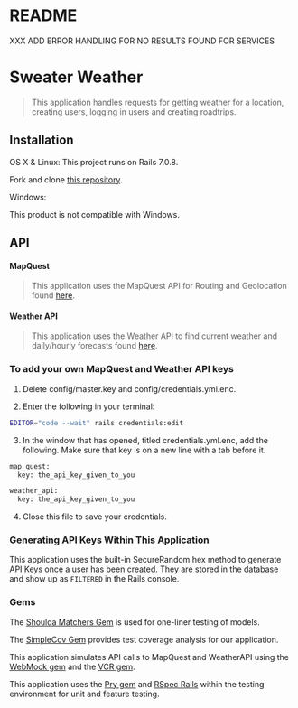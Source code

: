 # README

XXX ADD ERROR HANDLING FOR NO RESULTS FOUND FOR SERVICES

# Sweater Weather
> This application handles requests for getting weather for a location, creating users, logging in users and creating roadtrips.

## Installation

OS X & Linux:
This project runs on Rails 7.0.8.

Fork and clone [this repository](https://github.com/shawndcarpenter/sweater_weather).

Windows:

This product is not compatible with Windows.

## API
#### MapQuest
> This application uses the MapQuest API for Routing and Geolocation found [here](https://developer.mapquest.com/).

#### Weather API
> This application uses the Weather API to find current weather and daily/hourly forecasts found [here](https://www.weatherapi.com/).

### To add your own MapQuest and Weather API keys
1. Delete config/master.key and config/credentials.yml.enc.

2. Enter the following in your terminal:

```sh
EDITOR="code --wait" rails credentials:edit
```

3. In the window that has opened, titled credentials.yml.enc, add the following. Make sure that key is on a new line with a tab before it.

```sh
map_quest:
  key: the_api_key_given_to_you

weather_api:
  key: the_api_key_given_to_you
```

4. Close this file to save your credentials.

### Generating API Keys Within This Application
This application uses the built-in SecureRandom.hex method to generate API Keys once a user has been created. They are stored in the database and show up as `FILTERED` in the Rails console.

### Gems
The [Shoulda Matchers Gem](https://github.com/thoughtbot/shoulda-matchers) is used for one-liner testing of models.

The [SimpleCov Gem](https://github.com/simplecov-ruby/simplecov) provides test coverage analysis for our application.

This application simulates API calls to MapQuest and WeatherAPI using the [WebMock gem](https://github.com/bblimke/webmock) and the [VCR gem](https://github.com/vcr/vcr).

This application uses the [Pry gem](https://github.com/pry/pry) and [RSpec Rails](https://github.com/rspec/rspec-rails) within the testing environment for unit and feature testing.
